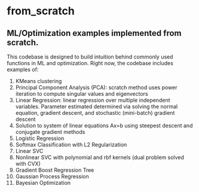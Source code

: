 # from_scratch
## ML/Optimization examples implemented from scratch.
 
 This codebase is designed to build intuition behind commonly used functions in ML and optimization.  Right now, the codebase includes examples of:
 <ol>
 <li>KMeans clustering</li>
 <li>Principal Component Analysis (PCA): scratch method uses power iteration to compute singular values and eigenvectors</li>
 <li>Linear Regression: linear regression over multiple independent variables.  Parameter estimated determined via solving the normal equation, gradient descent, and stochastic (mini-batch) gradient descent</li>
 <li>Solution to system of linear equations Ax=b using steepest descent and conjugate gradient methods</li>
 <li>Logistic Regression</li>
 <li>Softmax Classification with L2 Regularization</li>
 <li>Linear SVC</li>
 <li>Nonlinear SVC with polynomial and rbf kernels (dual problem solved with CVX)</li>
 <li>Gradient Boost Regression Tree</li>
 <li>Gaussian Process Regression</li>
 <li>Bayesian Optimization</li>
 </ol>

